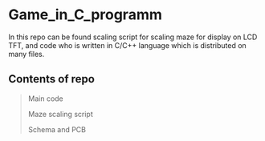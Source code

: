 # Game_in_C_programm
 In this repo can be found scaling script for scaling maze for display on LCD TFT, and code who is written in C/C++ language which is distributed on many files.
## Contents of repo
> Main code
>
>  Maze scaling script
> 
> Schema and PCB

